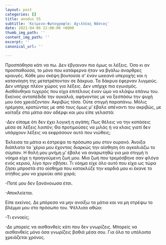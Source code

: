 ```yaml
---
layout: post
categories: []
title: anodus 55
subtitle: 'Κείμενο-Φωτογραφία: Αχιλλέας Νάσιος'
date: 2021-04-06 22:00:00 +0000
thumb_img_path: ''
content_img_path: ''
excerpt: ''
canonical_url: ''

---
```

Προσπάθησα κάτι να πω. Δεν έβγαιναν πια όμως οι λέξεις. Όσο κι αν προσπαθούσα, το μόνο που κατάφερνα ήταν να βγάλω άναρθρες κραυγές. Κάθε μου σκέψη βουτούσε σ’ έναν ωκεανό υπεροχής και η κατανόηση της μετατρέπονταν σε δάκρυα. Τα δάκρυα έφερναν λυγμούς. Δεν υπήρχε πλέον χώρος για λέξεις. Δεν υπήρχε πια εγωισμός. Αισθάνθηκα τυχερός που είχα επιτέλους έναν ώμο να κλάψω επάνω του. Εκείνος ανταπέδιδε την αγκαλιά, αφήνοντας με να ξεσπάσω την ψυχή μου όσο χρειάζονταν. Ακριβώς τόσο. Ούτε στιγμή παραπάνω. Μόλις ηρέμησα, κρατώντας με από τους όμως μ’ έβαλε απέναντι του ακριβώς, με κοίταξε στα μάτια σαν αδέρφι και μου είπε γελαστά:

\-Δεν είπαμε ότι δεν έχει λογική η αγάπη; Πως θέλεις να την κοπάσεις μέσα σε λέξεις λοιπόν; Θα προτιμούσες να μιλάς ή να κλαις γιατί δεν υπάρχουν λέξεις να εκφράσουν αυτό που νιώθεις;

Έκλεισα τα μάτια κι έστρεψα το πρόσωπο μου στον ουρανό. Άνοιξα διάπλατα τα ΄χέρια μου έχοντας διαρκώς την αίσθηση ότι αγκαλιάζω το σύμπαν. Η θολή μου μνήμη μ’ έβαλε να αναρωτηθώ για μια στιγμή τι νόημα είχε η προηγούμενη ζωή μου. Μια ζωή που τρεμόσβηνε σαν φλόγα ενός κεριού, λίγο πριν σβήσει. Τι νόημα είχε όλο αυτό που είχα ως τώρα ζήσει μπροστά στο αίσθημα που κατακλύζε την καρδιά μου κι έκανε το στήθος μου να χορεύει από χαρά;

\-Ποτέ μου δεν ξανάνοιωσα έτσι.

\-Αποκλείεται.

Είπε εκείνος. Δε μπόρεσα να μην ανοίξω τα μάτια και να μη στρέψω το βλέμμα μου στο πρόσωπο του. Ψέλλισα αθώα:

\-Τι εννοείς;

\-Δε μπορείς να αισθανθείς κάτι που δεν γνωρίζεις. Μπορείς να αισθανθείς μόνο όσα γνωρίζεις βαθιά μέσα σου. Για όλα τα υπόλοιπα χρειάζεται χρόνος.